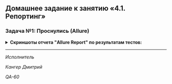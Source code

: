 ## Домашнее задание к занятию «4.1. Репортинг»

### Задача №1: Проснулись (Allure)


<details>

**<summary> Скриншоты отчета "Allure Report" по результатам тестов: </summary>**

![Allure_scr_01](https://github.com/Kanger79/HW_8.9_1_Reporting/assets/127352228/4b8ecd5c-3db6-4108-91ac-3f976567b639)

![Allure_scr_02](https://github.com/Kanger79/HW_8.9_1_Reporting/assets/127352228/9c617af4-2025-4f1f-be1c-9cf6cd70ba23)

 </details>

***

*Исполнитель*

*Кангер Дмитрий*

*QA-60*

